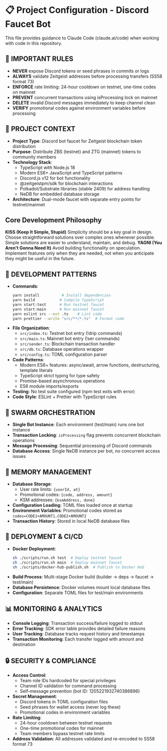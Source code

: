 # 📋 Project Configuration - Discord Faucet Bot

This file provides guidance to Claude Code (claude.ai/code) when working with code in this repository.

## 🚨 IMPORTANT RULES
- **NEVER** expose Discord tokens or seed phrases in commits or logs
- **ALWAYS** validate Zeitgeist addresses before processing transfers (SS58 format 73)
- **ENFORCE** rate limiting: 24-hour cooldown on testnet, one-time codes on mainnet
- **PREVENT** concurrent transactions using isProcessing lock on mainnet
- **DELETE** invalid Discord messages immediately to keep channel clean
- **VERIFY** promotional codes against environment variables before processing

## 🎯 PROJECT CONTEXT
- **Project Type**: Discord bot faucet for Zeitgeist blockchain token distribution
- **Purpose**: Distribute ZBS (testnet) and ZTG (mainnet) tokens to community members
- **Technology Stack**:
  - TypeScript with Node.js 18
  - Modern ES6+ JavaScript and TypeScript patterns
  - Discord.js v12 for bot functionality
  - @zeitgeistpm/sdk for blockchain interactions
  - Polkadot/Substrate libraries (stable 2409) for address handling
  - NeDB for embedded database storage
- **Architecture**: Dual-mode faucet with separate entry points for testnet/mainnet

## Core Development Philosophy
**KISS (Keep It Simple, Stupid)**
Simplicity should be a key goal in design. Choose straightforward solutions over complex ones whenever possible. Simple solutions are easier to understand, maintain, and debug.
**YAGNI (You Aren't Gonna Need It)**
Avoid building functionality on speculation. Implement features only when they are needed, not when you anticipate they might be useful in the future.

## 🔧 DEVELOPMENT PATTERNS
- **Commands**:
  ```bash
  yarn install          # Install dependencies
  yarn build           # Compile TypeScript
  yarn start:test      # Run testnet faucet
  yarn start:main      # Run mainnet faucet
  yarn eslint src --ext .ts    # Lint code
  yarn prettier --write "src/**/*.ts"  # Format code
  ```
- **File Organization**:
  - `src/index.ts`: Testnet bot entry (!drip commands)
  - `src/main.ts`: Mainnet bot entry (!ser commands)
  - `src/sender.ts`: Blockchain transaction handler
  - `src/db.ts`: Database operations wrapper
  - `src/config.ts`: TOML configuration parser
- **Code Patterns**:
  - Modern ES6+ features: async/await, arrow functions, destructuring, template literals
  - TypeScript strict typing for type safety
  - Promise-based asynchronous operations
  - ES6 module imports/exports
- **Testing**: No test suite configured (npm test exits with error)
- **Code Style**: ESLint + Prettier with TypeScript rules

## 🐝 SWARM ORCHESTRATION
- **Single Bot Instance**: Each environment (test/main) runs one bot instance
- **Transaction Locking**: `isProcessing` flag prevents concurrent blockchain operations
- **Message Processing**: Sequential processing of Discord commands
- **Database Access**: Single NeDB instance per bot, no concurrent access issues

## 🧠 MEMORY MANAGEMENT
- **Database Storage**:
  - User rate limits: `{userId, at}` 
  - Promotional codes: `{code, address, amount}`
  - KSM addresses: `{ksmAddress, done}`
- **Configuration Loading**: TOML files loaded once at startup
- **Environment Variables**: Promotional codes stored as `codes=CODE1+AMOUNT1,CODE2+AMOUNT2`
- **Transaction History**: Stored in local NeDB database files

## 🚀 DEPLOYMENT & CI/CD
- **Docker Deployment**:
  ```bash
  sh ./scripts/run.sh test  # Deploy testnet faucet
  sh ./scripts/run.sh main  # Deploy mainnet faucet
  sh ./scripts/docker-hub-publish.sh  # Publish to Docker Hub
  ```
- **Build Process**: Multi-stage Docker build (builder → deps → faucet → test/main)
- **Database Persistence**: Docker volumes mount local database files
- **Configuration**: Separate TOML files for test/main environments

## 📊 MONITORING & ANALYTICS
- **Console Logging**: Transaction success/failure logged to stdout
- **Error Tracking**: SDK error table provides detailed failure reasons
- **User Tracking**: Database tracks request history and timestamps
- **Transaction Monitoring**: Each transfer logged with amount and destination

## 🔒 SECURITY & COMPLIANCE
- **Access Control**:
  - Team role IDs hardcoded for special privileges
  - Channel ID validation for command processing
  - Self-message prevention (bot ID: 1205221932740386896)
- **Secret Management**:
  - Discord tokens in TOML configuration files
  - Seed phrases for wallet access (never log these)
  - Promotional codes in environment variables
- **Rate Limiting**:
  - 24-hour cooldown between testnet requests
  - One-time promotional codes for mainnet
  - Team members bypass testnet rate limits
- **Address Validation**: All addresses validated and re-encoded to SS58 format 73